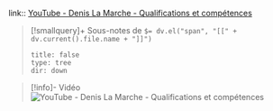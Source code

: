 link:: [YouTube - Denis La Marche - Qualifications et compétences](https://www.youtube.com/watch?v=nSWFYxRJLIA)

> [!smallquery]+ Sous-notes de `$= dv.el("span", "[[" + dv.current().file.name + "]]")`
> ```breadcrumbs
> title: false
> type: tree
> dir: down
> ```


> [!info]- Vidéo
> ![YouTube - Denis La Marche - Qualifications et compétences](https://www.youtube.com/watch?v=nSWFYxRJLIA)
